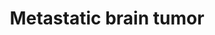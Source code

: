---
annotations:
- type: Pathway Ontology
  value: disease pathway
- type: Disease Ontology
  value: disease of cellular proliferation
authors:
- Devi
- MaintBot
- Egonw
- Khanspers
- Elisa
- Mkutmon
description: Interaction between microRNAs (miRNAs) and abnormal methylation to control
  metastasis. Tumor growth and metastasis formation through down regulation of their
  oncogenic targets such as MYC, E2F3 and cyclin-dependent kinase(CDK6).  Proteins
  on this pathway have targeted assays available via the [https://assays.cancer.gov/available_assays?wp_id=WP2249
  CPTAC Assay Portal]
last-edited: 2019-10-10
organisms:
- Homo sapiens
redirect_from:
- /index.php/Pathway:WP2249
- /instance/WP2249
schema-jsonld:
- '@context': https://schema.org/
  '@id': https://wikipathways.github.io/pathways/WP2249.html
  '@type': Dataset
  creator:
    '@type': Organization
    name: WikiPathways
  description: Interaction between microRNAs (miRNAs) and abnormal methylation to
    control metastasis. Tumor growth and metastasis formation through down regulation
    of their oncogenic targets such as MYC, E2F3 and cyclin-dependent kinase(CDK6).  Proteins
    on this pathway have targeted assays available via the [https://assays.cancer.gov/available_assays?wp_id=WP2249
    CPTAC Assay Portal]
  keywords:
  - TP53
  - MIR34B
  - MIRLET7B
  - MYC
  - MIRLET7A3
  - E2H2
  - MIRLET7G
  - MIRLET7D
  - MIRLET7F1
  - E2F3
  - TTP
  - MIR101-2
  - MIR29C
  - MIR29B1
  - MIRLET7A1
  - P85A_HUMAN
  - CDC42
  - MIR148B
  - MIRLET7E
  - MIR101-1
  - MIR34C
  - MIRLET7C
  - MIR148A
  - MIRLET7F2
  - MIR29B2
  - MIRLET7A2
  - MIR29A
  - CDK6
  - MIR34A
  license: CC0
  name: Metastatic brain tumor
seo: CreativeWork
title: Metastatic brain tumor
wpid: WP2249
---